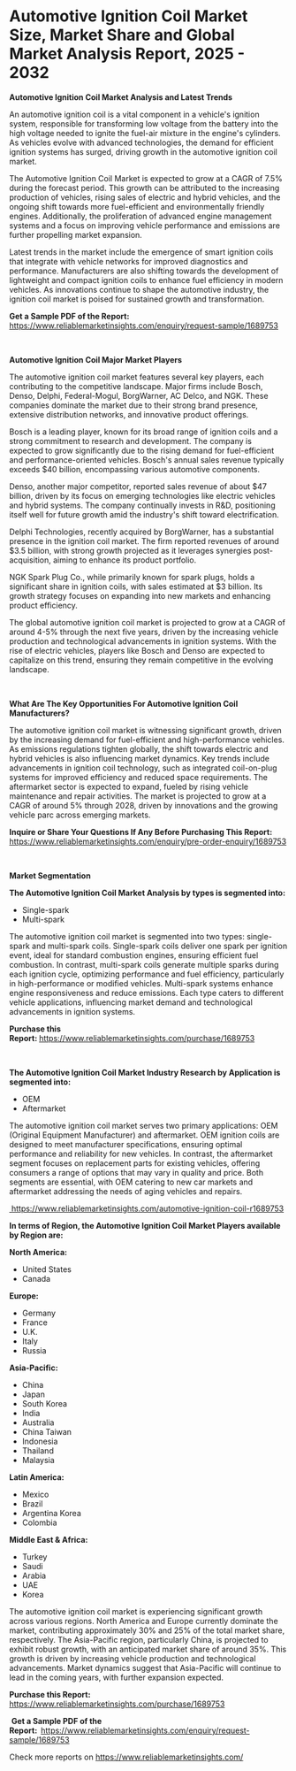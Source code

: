 <p><h1>Automotive Ignition Coil Market Size, Market Share and Global Market Analysis Report, 2025 - 2032</h1></p><p><strong>Automotive Ignition Coil Market Analysis and Latest Trends</strong></p>
<p><p>An automotive ignition coil is a vital component in a vehicle's ignition system, responsible for transforming low voltage from the battery into the high voltage needed to ignite the fuel-air mixture in the engine's cylinders. As vehicles evolve with advanced technologies, the demand for efficient ignition systems has surged, driving growth in the automotive ignition coil market.</p><p>The Automotive Ignition Coil Market is expected to grow at a CAGR of 7.5% during the forecast period. This growth can be attributed to the increasing production of vehicles, rising sales of electric and hybrid vehicles, and the ongoing shift towards more fuel-efficient and environmentally friendly engines. Additionally, the proliferation of advanced engine management systems and a focus on improving vehicle performance and emissions are further propelling market expansion.</p><p>Latest trends in the market include the emergence of smart ignition coils that integrate with vehicle networks for improved diagnostics and performance. Manufacturers are also shifting towards the development of lightweight and compact ignition coils to enhance fuel efficiency in modern vehicles. As innovations continue to shape the automotive industry, the ignition coil market is poised for sustained growth and transformation.</p></p>
<p><strong>Get a Sample PDF of the Report:&nbsp;</strong> <a href="https://www.reliablemarketinsights.com/enquiry/request-sample/1689753?utm_campaign=3164&utm_medium=2&utm_source=Github&utm_content=ia&utm_term=30032025&utm_id=automotive-ignition-coil">https://www.reliablemarketinsights.com/enquiry/request-sample/1689753</a></p>
<p>&nbsp;</p>
<p><strong>Automotive Ignition Coil Major Market Players</strong></p>
<p><p>The automotive ignition coil market features several key players, each contributing to the competitive landscape. Major firms include Bosch, Denso, Delphi, Federal-Mogul, BorgWarner, AC Delco, and NGK. These companies dominate the market due to their strong brand presence, extensive distribution networks, and innovative product offerings.</p><p>Bosch is a leading player, known for its broad range of ignition coils and a strong commitment to research and development. The company is expected to grow significantly due to the rising demand for fuel-efficient and performance-oriented vehicles. Bosch's annual sales revenue typically exceeds $40 billion, encompassing various automotive components.</p><p>Denso, another major competitor, reported sales revenue of about $47 billion, driven by its focus on emerging technologies like electric vehicles and hybrid systems. The company continually invests in R&D, positioning itself well for future growth amid the industry's shift toward electrification.</p><p>Delphi Technologies, recently acquired by BorgWarner, has a substantial presence in the ignition coil market. The firm reported revenues of around $3.5 billion, with strong growth projected as it leverages synergies post-acquisition, aiming to enhance its product portfolio.</p><p>NGK Spark Plug Co., while primarily known for spark plugs, holds a significant share in ignition coils, with sales estimated at $3 billion. Its growth strategy focuses on expanding into new markets and enhancing product efficiency.</p><p>The global automotive ignition coil market is projected to grow at a CAGR of around 4-5% through the next five years, driven by the increasing vehicle production and technological advancements in ignition systems. With the rise of electric vehicles, players like Bosch and Denso are expected to capitalize on this trend, ensuring they remain competitive in the evolving landscape.</p></p>
<p>&nbsp;</p>
<p><strong>What Are The Key Opportunities For Automotive Ignition Coil Manufacturers?</strong></p>
<p><p>The automotive ignition coil market is witnessing significant growth, driven by the increasing demand for fuel-efficient and high-performance vehicles. As emissions regulations tighten globally, the shift towards electric and hybrid vehicles is also influencing market dynamics. Key trends include advancements in ignition coil technology, such as integrated coil-on-plug systems for improved efficiency and reduced space requirements. The aftermarket sector is expected to expand, fueled by rising vehicle maintenance and repair activities. The market is projected to grow at a CAGR of around 5% through 2028, driven by innovations and the growing vehicle parc across emerging markets.</p></p>
<p><strong>Inquire or Share Your Questions If Any Before Purchasing This Report:</strong> <a href="https://www.reliablemarketinsights.com/enquiry/pre-order-enquiry/1689753?utm_campaign=3164&utm_medium=2&utm_source=Github&utm_content=ia&utm_term=30032025&utm_id=automotive-ignition-coil">https://www.reliablemarketinsights.com/enquiry/pre-order-enquiry/1689753</a></p>
<p>&nbsp;</p>
<p><strong>Market Segmentation</strong></p>
<p><strong>The Automotive Ignition Coil Market Analysis by types is segmented into:</strong></p>
<p><ul><li>Single-spark</li><li>Multi-spark</li></ul></p>
<p><p>The automotive ignition coil market is segmented into two types: single-spark and multi-spark coils. Single-spark coils deliver one spark per ignition event, ideal for standard combustion engines, ensuring efficient fuel combustion. In contrast, multi-spark coils generate multiple sparks during each ignition cycle, optimizing performance and fuel efficiency, particularly in high-performance or modified vehicles. Multi-spark systems enhance engine responsiveness and reduce emissions. Each type caters to different vehicle applications, influencing market demand and technological advancements in ignition systems.</p></p>
<p><strong>Purchase this Report:&nbsp;</strong><a href="https://www.reliablemarketinsights.com/purchase/1689753?utm_campaign=3164&utm_medium=2&utm_source=Github&utm_content=ia&utm_term=30032025&utm_id=automotive-ignition-coil">https://www.reliablemarketinsights.com/purchase/1689753</a></p>
<p>&nbsp;</p>
<p><strong>The Automotive Ignition Coil Market Industry Research by Application is segmented into:</strong></p>
<p><ul><li>OEM</li><li>Aftermarket</li></ul></p>
<p><p>The automotive ignition coil market serves two primary applications: OEM (Original Equipment Manufacturer) and aftermarket. OEM ignition coils are designed to meet manufacturer specifications, ensuring optimal performance and reliability for new vehicles. In contrast, the aftermarket segment focuses on replacement parts for existing vehicles, offering consumers a range of options that may vary in quality and price. Both segments are essential, with OEM catering to new car markets and aftermarket addressing the needs of aging vehicles and repairs.</p></p>
<p><a href="https://www.reliablemarketinsights.com/automotive-ignition-coil-r1689753?utm_campaign=3164&utm_medium=2&utm_source=Github&utm_content=ia&utm_term=30032025&utm_id=automotive-ignition-coil">&nbsp;https://www.reliablemarketinsights.com/automotive-ignition-coil-r1689753</a></p>
<p><strong>In terms of Region, the Automotive Ignition Coil Market Players available by Region are:</strong></p>
<p>
    <p> <strong> North America: </strong>
        <ul>
            <li>United States</li>
            <li>Canada</li>
        </ul>
        </p> 
    <p> <strong> Europe: </strong>
        <ul>
            <li>Germany</li>
            <li>France</li>
            <li>U.K.</li>
            <li>Italy</li>
            <li>Russia</li>
        </ul>
        </p> 
    <p> <strong> Asia-Pacific: </strong>
        <ul>
            <li>China</li>
            <li>Japan</li>
            <li>South Korea</li>
            <li>India</li>
            <li>Australia</li>
            <li>China Taiwan</li>
            <li>Indonesia</li>
            <li>Thailand</li>
            <li>Malaysia</li>
        </ul>
        </p> 
    <p> <strong> Latin America: </strong>
        <ul>
            <li>Mexico</li>
            <li>Brazil</li>
            <li>Argentina Korea</li>
            <li>Colombia</li>
        </ul>
        </p> 
    <p> <strong> Middle East & Africa: </strong>
        <ul>
            <li>Turkey</li>
            <li>Saudi</li>
            <li>Arabia</li>
            <li>UAE</li>
            <li>Korea</li>
        </ul>
    </p>
    </p>
<p><p>The automotive ignition coil market is experiencing significant growth across various regions. North America and Europe currently dominate the market, contributing approximately 30% and 25% of the total market share, respectively. The Asia-Pacific region, particularly China, is projected to exhibit robust growth, with an anticipated market share of around 35%. This growth is driven by increasing vehicle production and technological advancements. Market dynamics suggest that Asia-Pacific will continue to lead in the coming years, with further expansion expected.</p></p>
<p><strong>Purchase this Report: </strong><a href="https://www.reliablemarketinsights.com/purchase/1689753?utm_campaign=3164&utm_medium=2&utm_source=Github&utm_content=ia&utm_term=30032025&utm_id=automotive-ignition-coil">https://www.reliablemarketinsights.com/purchase/1689753</a></p>
<p>&nbsp;<strong>Get a Sample PDF of the Report:&nbsp;&nbsp;</strong><a href="https://www.reliablemarketinsights.com/enquiry/request-sample/1689753?utm_campaign=3164&utm_medium=2&utm_source=Github&utm_content=ia&utm_term=30032025&utm_id=automotive-ignition-coil">https://www.reliablemarketinsights.com/enquiry/request-sample/1689753</a></p>
<p><strong></strong></p>
<p>Check more reports on <a href="https://www.reliablemarketinsights.com/?utm_campaign=3164&utm_medium=2&utm_source=Github&utm_content=ia&utm_term=30032025&utm_id=automotive-ignition-coil">https://www.reliablemarketinsights.com/</a></p>